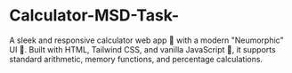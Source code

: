 # Calculator-MSD-Task-
A sleek and responsive calculator web app 📱 with a modern "Neumorphic" UI 🎨. Built with HTML, Tailwind CSS, and vanilla JavaScript 🚀, it supports standard arithmetic, memory functions, and percentage calculations.
